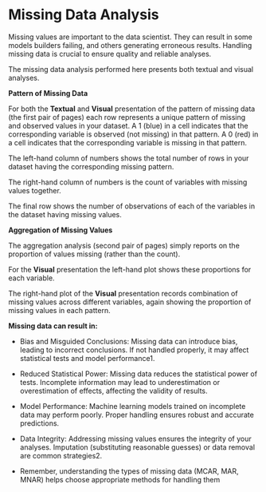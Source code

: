 # Missing Data Analysis

Missing values are important to the data scientist. They can result in
some models builders failing, and others generating erroneous results.
Handling missing data is crucial to ensure quality and reliable
analyses.

The missing data analysis performed here presents both textual and
visual analyses.

**Pattern of Missing Data**

For both the **Textual** and **Visual** presentation of the pattern of
missing data (the first pair of pages) each row represents a unique
pattern of missing and observed values in your dataset. A 1 (blue) in
a cell indicates that the corresponding variable is observed (not
missing) in that pattern.  A 0 (red) in a cell indicates that the
corresponding variable is missing in that pattern.

The left-hand column of numbers shows the total number of rows in your
dataset having the corresponding missing pattern.

The right-hand column of numbers is the count of variables with
missing values together.

The final row shows the number of observations of each of the
variables in the dataset having missing values.

**Aggregation of Missing Values**

The aggregation analysis (second pair of pages) simply reports on the
proportion of values missing (rather than the count).

For the **Visual** presentation the left-hand plot shows these
proportions for each variable.

The right-hand plot of the **Visual** presentation records combination
of missing values across different variables, again showing the
proportion of missing values in each pattern.

**Missing data can result in:**

+ Bias and Misguided Conclusions: Missing data can introduce bias,
  leading to incorrect conclusions. If not handled properly, it may
  affect statistical tests and model performance1.

+ Reduced Statistical Power: Missing data reduces the statistical
  power of tests. Incomplete information may lead to underestimation
  or overestimation of effects, affecting the validity of results.

+ Model Performance: Machine learning models trained on incomplete
  data may perform poorly. Proper handling ensures robust and accurate
  predictions.

+ Data Integrity: Addressing missing values ensures the integrity of
  your analyses. Imputation (substituting reasonable guesses) or data
  removal are common strategies2.

+ Remember, understanding the types of missing data (MCAR, MAR, MNAR)
  helps choose appropriate methods for handling them

>

